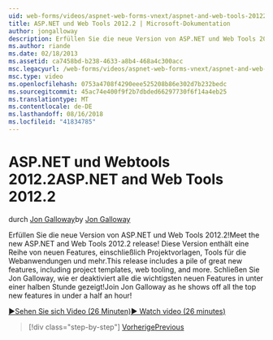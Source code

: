 ```yaml
---
uid: web-forms/videos/aspnet-web-forms-vnext/aspnet-and-web-tools-20122
title: ASP.NET und Web Tools 2012.2 | Microsoft-Dokumentation
author: jongalloway
description: Erfüllen Sie die neue Version von ASP.NET und Web Tools 2012.2! Diese Version enthält eine Reihe von neuen Features, einschließlich Projektvorlagen, Tools für die Webanwendungen und mehr. Jo...
ms.author: riande
ms.date: 02/18/2013
ms.assetid: ca7458bd-b238-4633-a8b4-468a4c300acc
msc.legacyurl: /web-forms/videos/aspnet-web-forms-vnext/aspnet-and-web-tools-20122
msc.type: video
ms.openlocfilehash: 0753a4708f4290eee525208b86e302d7b232bedc
ms.sourcegitcommit: 45ac74e400f9f2b7dbded66297730f6f14a4eb25
ms.translationtype: MT
ms.contentlocale: de-DE
ms.lasthandoff: 08/16/2018
ms.locfileid: "41834785"
---
```

<a name="aspnet-and-web-tools-20122"></a><span data-ttu-id="9fc87-105">ASP.NET und Webtools 2012.2</span><span class="sxs-lookup"><span data-stu-id="9fc87-105">ASP.NET and Web Tools 2012.2</span></span>
====================
<span data-ttu-id="9fc87-106">durch [Jon Galloway](https://github.com/jongalloway)</span><span class="sxs-lookup"><span data-stu-id="9fc87-106">by [Jon Galloway](https://github.com/jongalloway)</span></span>

<span data-ttu-id="9fc87-107">Erfüllen Sie die neue Version von ASP.NET und Web Tools 2012.2!</span><span class="sxs-lookup"><span data-stu-id="9fc87-107">Meet the new ASP.NET and Web Tools 2012.2 release!</span></span> <span data-ttu-id="9fc87-108">Diese Version enthält eine Reihe von neuen Features, einschließlich Projektvorlagen, Tools für die Webanwendungen und mehr.</span><span class="sxs-lookup"><span data-stu-id="9fc87-108">This release includes a pile of great new features, including project templates, web tooling, and more.</span></span> <span data-ttu-id="9fc87-109">Schließen Sie Jon Galloway, wie er deaktiviert alle die wichtigsten neuen Features in unter einer halben Stunde gezeigt!</span><span class="sxs-lookup"><span data-stu-id="9fc87-109">Join Jon Galloway as he shows off all the top new features in under a half an hour!</span></span>

[<span data-ttu-id="9fc87-110">&#9654;Sehen Sie sich Video (26 Minuten)</span><span class="sxs-lookup"><span data-stu-id="9fc87-110">&#9654; Watch video (26 minutes)</span></span>](https://channel9.msdn.com/Blogs/ASP-NET-Site-Videos/aspnet-and-web-tools-20122)

> [!div class="step-by-step"]
> [<span data-ttu-id="9fc87-111">Vorherige</span><span class="sxs-lookup"><span data-stu-id="9fc87-111">Previous</span></span>](getting-started-with-the-next-version-of-aspnet.md)
